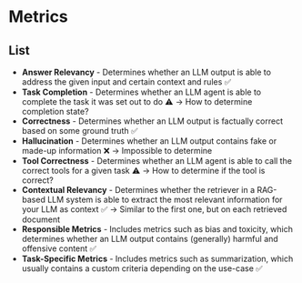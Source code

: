 # Metrics
## List
- **Answer Relevancy** - Determines whether an LLM output is able to address the given input and certain context and rules ✅
- **Task Completion** - Determines whether an LLM agent is able to complete the task it was set out to do ⚠️ &rarr; How to determine completion state?
- **Correctness** - Determines whether an LLM output is factually correct based on some ground truth ✅
- **Hallucination** - Determines whether an LLM output contains fake or made-up information ❌ &rarr; Impossible to determine
- **Tool Correctness** - Determines whether an LLM agent is able to call the correct tools for a given task ⚠️ &rarr; How to determine if the tool is correct?
- **Contextual Relevancy** - Determines whether the retriever in a RAG-based LLM system is able to extract the most relevant information for your LLM as context ✅ &rarr; Similar to the first one, but on each retrieved document
- **Responsible Metrics** - Includes metrics such as bias and toxicity, which determines whether an LLM output contains (generally) harmful and offensive content ✅
- **Task-Specific Metrics** - Includes metrics such as summarization, which usually contains a custom criteria depending on the use-case ✅
